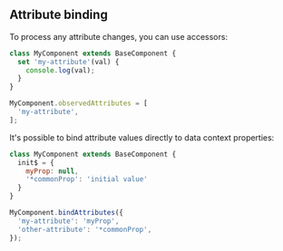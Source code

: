 ## Attribute binding

To process any attribute changes, you can use accessors:
```javascript
class MyComponent extends BaseComponent {
  set 'my-attribute'(val) {
    console.log(val);
  }
}

MyComponent.observedAttributes = [
  'my-attribute',
];
```

It's possible to bind attribute values directly to data context properties:
```javascript
class MyComponent extends BaseComponent {
  init$ = {
    myProp: null,
    '*commonProp': 'initial value' 
  }
}

MyComponent.bindAttributes({
  'my-attribute': 'myProp',
  'other-attribute': '*commonProp',
});
```